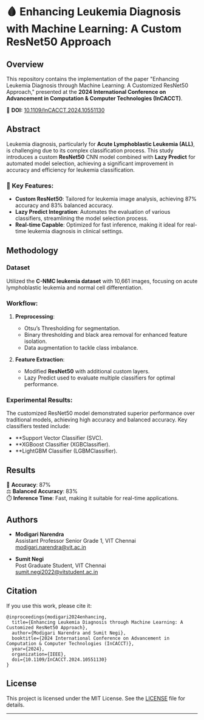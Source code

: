 # 🩸 Enhancing Leukemia Diagnosis with Machine Learning: A Custom ResNet50 Approach

## Overview

This repository contains the implementation of the paper "Enhancing Leukemia Diagnosis through Machine Learning: A Customized ResNet50 Approach," presented at the **2024 International Conference on Advancement in Computation & Computer Technologies (InCACCT)**.

🔗 **DOI:** [10.1109/InCACCT.2024.10551130](https://ieeexplore.ieee.org/document/10551130)

## Abstract

Leukemia diagnosis, particularly for **Acute Lymphoblastic Leukemia (ALL)**, is challenging due to its complex classification process. This study introduces a custom **ResNet50** CNN model combined with **Lazy Predict** for automated model selection, achieving a significant improvement in accuracy and efficiency for leukemia classification.

### 🧠 Key Features:
- **Custom ResNet50**: Tailored for leukemia image analysis, achieving 87% accuracy and 83% balanced accuracy.
- **Lazy Predict Integration**: Automates the evaluation of various classifiers, streamlining the model selection process.
- **Real-time Capable**: Optimized for fast inference, making it ideal for real-time leukemia diagnosis in clinical settings.

## Methodology

### Dataset
Utilized the **C-NMC leukemia dataset** with 10,661 images, focusing on acute lymphoblastic leukemia and normal cell differentiation.

### Workflow:
1. **Preprocessing**: 
   - Otsu’s Thresholding for segmentation.
   - Binary thresholding and black area removal for enhanced feature isolation.
   - Data augmentation to tackle class imbalance.
  
2. **Feature Extraction**:
   - Modified **ResNet50** with additional custom layers.
   - Lazy Predict used to evaluate multiple classifiers for optimal performance.

### Experimental Results:
The customized ResNet50 model demonstrated superior performance over traditional models, achieving high accuracy and balanced accuracy. Key classifiers tested include:

- **Support Vector Classifier (SVC).
- **XGBoost Classifier (XGBClassifier).
- **LightGBM Classifier (LGBMClassifier).

## Results

🚀 **Accuracy**: 87%  
⚖️ **Balanced Accuracy**: 83%  
⏱️ **Inference Time**: Fast, making it suitable for real-time applications.

## Authors

- **Modigari Narendra**  
  Assistant Professor Senior Grade 1, VIT Chennai  
  [modigari.narendra@vit.ac.in](mailto:modigari.narendra@vit.ac.in)

- **Sumit Negi**  
  Post Graduate Student, VIT Chennai  
  [sumit.negi2022@vitstudent.ac.in](mailto:sumit.negi2022@vitstudent.ac.in)

## Citation

If you use this work, please cite it:

```plaintext
@inproceedings{modigari2024enhancing,
  title={Enhancing Leukemia Diagnosis through Machine Learning: A Customized ResNet50 Approach},
  author={Modigari Narendra and Sumit Negi},
  booktitle={2024 International Conference on Advancement in Computation & Computer Technologies (InCACCT)},
  year={2024},
  organization={IEEE},
  doi={10.1109/InCACCT.2024.10551130}
}
```

## License

This project is licensed under the MIT License. See the [LICENSE](LICENSE) file for details.

---
